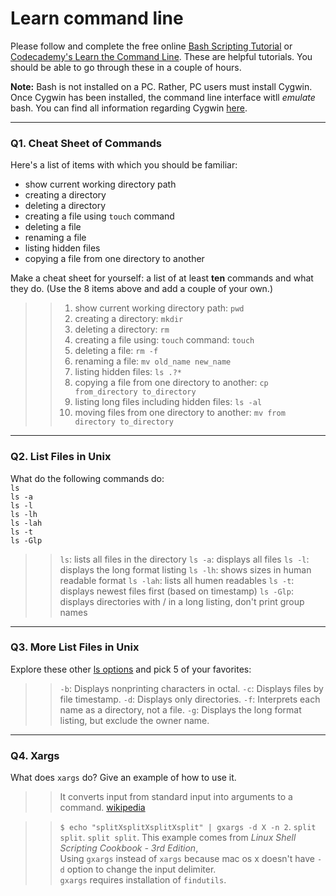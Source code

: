 # Learn command line

Please follow and complete the free online [Bash Scripting Tutorial](https://ryanstutorials.net/bash-scripting-tutorial/) or [Codecademy's Learn the Command Line](https://www.codecademy.com/learn/learn-the-command-line). These are helpful tutorials. You should be able to go through these in a couple of hours.

**Note:** Bash is not installed on a PC. Rather, PC users must install Cygwin. Once Cygwin has been installed, the command line interface witll _emulate_ bash. You can find all information regarding Cygwin [here](https://www.cygwin.com/).

---

### Q1.  Cheat Sheet of Commands  

Here's a list of items with which you should be familiar:  
* show current working directory path
* creating a directory
* deleting a directory
* creating a file using `touch` command
* deleting a file
* renaming a file
* listing hidden files
* copying a file from one directory to another

Make a cheat sheet for yourself: a list of at least **ten** commands and what they do.  (Use the 8 items above and add a couple of your own.)  

>> 1. show current working directory path: `pwd`
>> 2. creating a directory: `mkdir`
>> 3. deleting a directory: `rm`
>> 4. creating a file using: `touch` command: `touch`
>> 5. deleting a file: `rm -f`
>> 6. renaming a file: `mv old_name new_name`
>> 7. listing hidden files: `ls .?*`
>> 8. copying a file from one directory to another: `cp from_directory to_directory`
>> 9. listing long files including hidden files: `ls -al`
>> 0. moving files from one directory to another: `mv from directory to_directory`

---

### Q2.  List Files in Unix   

What do the following commands do:  
`ls`  
`ls -a`  
`ls -l`  
`ls -lh`  
`ls -lah`  
`ls -t`  
`ls -Glp`  

>> `ls`: lists all files in the directory
>> `ls -a`: displays all files
>> `ls -l`: displays the long format listing
>> `ls -lh`: shows sizes in human readable format
>> `ls -lah`: lists all humen readables
>> `ls -t`: displays newest files first (based on timestamp)
>> `ls -Glp`: displays directories with / in a long listing, don't print group names

---

### Q3.  More List Files in Unix  

Explore these other [ls options](http://www.techonthenet.com/unix/basic/ls.php) and pick 5 of your favorites:

>> `-b`: Displays nonprinting characters in octal.
>> `-c`: Displays files by file timestamp.
>> `-d`: Displays only directories.
>> `-f`: Interprets each name as a directory, not a file.
>> `-g`: Displays the long format listing, but exclude the owner name.

---

### Q4.  Xargs   

What does `xargs` do? Give an example of how to use it.

>> It converts input from standard input into arguments to a command. [wikipedia](https://en.wikipedia.org/wiki/Xargs 'xargs')

>> `$ echo "splitXsplitXsplitXsplit" | gxargs -d X -n 2`. 
>> `split split`. 
>> `split split`. 
>> This example comes from _Linux Shell Scripting Cookbook - 3rd Edition_,  
>> Using `gxargs` instead of `xargs` because mac os x doesn't have `-d` option to change the input delimiter.  
>> `gxargs` requires installation of `findutils`. 

 

